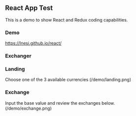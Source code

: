 ## React App Test
This is a demo to show React and Redux coding capabilities.
### Demo 
https://lnesi.github.io/react/

### Exchanger 

### Landing
Choose one of the 3 available currencies
(/demo/landing.png)

### Exchange
Input the base value and review the exchanges below.
(/demo/exchange.png)


